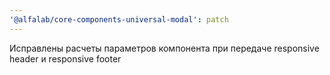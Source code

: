 ```yaml
---
'@alfalab/core-components-universal-modal': patch
---
```


Исправлены расчеты параметров компонента при передаче responsive header и responsive footer
